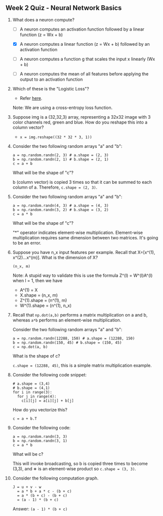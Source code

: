 ## Week 2 Quiz - Neural Network Basics

1. What does a neuron compute?

    - [ ] A neuron computes an activation function followed by a linear function (z = Wx + b)

    - [x] A neuron computes a linear function (z = Wx + b) followed by an activation function

    - [ ] A neuron computes a function g that scales the input x linearly (Wx + b)

    - [ ] A neuron computes the mean of all features before applying the output to an activation function
    
2. Which of these is the "Logistic Loss"?

    - Refer [here](https://en.wikipedia.org/wiki/Cross_entropy#Cross-entropy_error_function_and_logistic_regression).
    
    Note: We are using a cross-entropy loss function.
    
3. Suppose img is a (32,32,3) array, representing a 32x32 image with 3 color channels red, green and blue. How do you reshape this into a column vector?

    - `x = img.reshape((32 * 32 * 3, 1))`
    
4. Consider the two following random arrays "a" and "b":

    ```
    a = np.random.randn(2, 3) # a.shape = (2, 3)
    b = np.random.randn(2, 1) # b.shape = (2, 1)
    c = a + b
    ```
    
    What will be the shape of "c"?
    
    b (column vector) is copied 3 times so that it can be summed to each column of a. Therefore, `c.shape = (2, 3)`.
    
    
5. Consider the two following random arrays "a" and "b":

    ```
    a = np.random.randn(4, 3) # a.shape = (4, 3)
    b = np.random.randn(3, 2) # b.shape = (3, 2)
    c = a * b
    ```
    
    What will be the shape of "c"?
    
     "*" operator indicates element-wise multiplication. Element-wise multiplication requires same dimension between two matrices. It's going to be an error.

6. Suppose you have n_x input features per example. Recall that X=[x^(1), x^(2)...x^(m)]. What is the dimension of X?

    `(n_x, m)`

    Note: A stupid way to validate this is use the formula Z^(l) = W^(l)A^(l) when l = 1, then we have
    
    - A^(1) = X
    - X.shape = (n_x, m) 
    - Z^(1).shape = (n^(1), m)
    - W^(1).shape = (n^(1), n_x)
    
7. Recall that `np.dot(a,b)` performs a matrix multiplication on a and b, whereas `a*b` performs an element-wise multiplication.

    Consider the two following random arrays "a" and "b":

    ```
    a = np.random.randn(12288, 150) # a.shape = (12288, 150)
    b = np.random.randn(150, 45) # b.shape = (150, 45)
    c = np.dot(a, b)
    ```
    
    What is the shape of c?
    
    `c.shape = (12288, 45)`, this is a simple matrix multiplication example.
    
8. Consider the following code snippet:

    ```
    # a.shape = (3,4)
    # b.shape = (4,1)
    for i in range(3):
      for j in range(4):
        c[i][j] = a[i][j] + b[j]
    ```
    
    How do you vectorize this?

    `c = a + b.T`

9. Consider the following code:

    ```
    a = np.random.randn(3, 3)
    b = np.random.randn(3, 1)
    c = a * b
    ```
    
    What will be c?
    
    This will invoke broadcasting, so b is copied three times to become (3,3), and ∗ is an element-wise product so `c.shape = (3, 3)`.
    
10. Consider the following computation graph.

    ```
    J = u + v - w
      = a * b + a * c - (b + c)
      = a * (b + c) - (b + c)
      = (a - 1) * (b + c)
    ```
      
    Answer: `(a - 1) * (b + c)`
